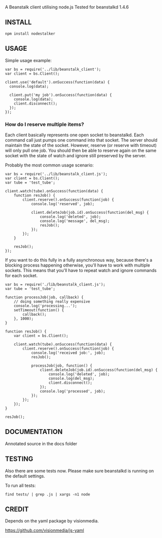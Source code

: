A Beanstalk client utilising node.js
Tested for beanstalkd 1.4.6

## INSTALL

    npm install nodestalker


## USAGE

Simple usage example:

    var bs = require('../lib/beanstalk_client');
    var client = bs.Client();

    client.use('default').onSuccess(function(data) {
      console.log(data);

      client.put('my job').onSuccess(function(data) {
    	console.log(data);
    	client.disconnect();
      });
    });




### How do I reserve multiple items?

Each client basically represents one open socket to beanstalkd. 
Each command call just pumps one command into that socket.
The server should maintain the state of the socket. 
However, reserve (or reserve with timeout) will only pull one job. 
You should then be able to reserve again on the same socket with the state of watch and ignore still preserved by the server.

Probably the most common usage scenario:

    var bs = require('../lib/beanstalk_client.js');
    var client = bs.Client();
    var tube = 'test_tube';

    client.watch(tube).onSuccess(function(data) {
        function resJob() {
            client.reserve().onSuccess(function(job) {
                console.log('reserved', job);

                client.deleteJob(job.id).onSuccess(function(del_msg) {
                    console.log('deleted', job);
                    console.log('message', del_msg);
                    resJob();
                });
            });
        }

        resJob();
    });

If you want to do this fully in a fully asynchronous way, because there's a blocking process happening otherwise, you'll have to work with multiple sockets.
This means that you'll have to repeat watch and ignore commands for each socket.

    var bs = require('./lib/beanstalk_client.js');
    var tube = 'test_tube';

    function processJob(job, callback) {
        // doing something really expensive
        console.log('processing...');
        setTimeout(function() {
            callback();
        }, 1000);
    }

    function resJob() {
        var client = bs.Client();

        client.watch(tube).onSuccess(function(data) {
            client.reserve().onSuccess(function(job) {
                console.log('received job:', job);
                resJob();

                processJob(job, function() {
                    client.deleteJob(job.id).onSuccess(function(del_msg) {
                        console.log('deleted', job);
                        console.log(del_msg);
                        client.disconnect();
                    });
                    console.log('processed', job);
                });
            });
        });
    }

    resJob();


## DOCUMENTATION

Annotated source in the docs folder

## TESTING

Also there are some tests now.
Please make sure beanstalkd is running on the default settings.

To run all tests:

    find tests/ | grep .js | xargs -n1 node


## CREDIT

Depends on the yaml package by visionmedia.

https://github.com/visionmedia/js-yaml

